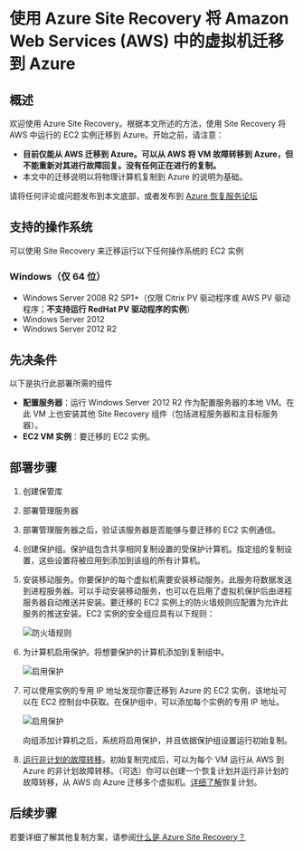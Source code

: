<properties
    pageTitle="使用 Site Recovery 将虚拟机从 Amazon Web Services 迁移到 Azure | Azure"
    description="本文介绍如何使用 Azure Site Recovery 将 Amazon Web Services (AWS) 中运行的虚拟机迁移到 Azure。"
    services="site-recovery"
    documentationcenter=""
    author="rayne-wiselman"
    manager="jwhit"
    editor="" />  

<tags
    ms.assetid="ddb412fd-32a8-4afa-9e39-738b11b91118"
    ms.service="site-recovery"
    ms.devlang="na"
    ms.topic="article"
    ms.tgt_pltfrm="na"
    ms.workload="backup-recovery"
    ms.date="11/01/2016"
    wacn.date="12/12/2016"
    ms.author="raynew" />  


# 使用 Azure Site Recovery 将 Amazon Web Services (AWS) 中的虚拟机迁移到 Azure
## 概述
欢迎使用 Azure Site Recovery。根据本文所述的方法，使用 Site Recovery 将 AWS 中运行的 EC2 实例迁移到 Azure。开始之前，请注意：


- **目前仅能从 AWS 迁移到 Azure。可以从 AWS 将 VM 故障转移到 Azure，但不能重新对其进行故障回复。没有任何正在进行的复制。**
- 本文中的迁移说明以将物理计算机复制到 Azure 的说明为基础。


请将任何评论或问题发布到本文底部，或者发布到 [Azure 恢复服务论坛](https://social.msdn.microsoft.com/Forums/zh-cn/home?forum=hypervrecovmgr)

## 支持的操作系统
可以使用 Site Recovery 来迁移运行以下任何操作系统的 EC2 实例

### Windows（仅 64 位）
* Windows Server 2008 R2 SP1+（仅限 Citrix PV 驱动程序或 AWS PV 驱动程序；**不支持运行 RedHat PV 驱动程序的实例**）
* Windows Server 2012
* Windows Server 2012 R2


## 先决条件
以下是执行此部署所需的组件

- **配置服务器**：运行 Windows Server 2012 R2 作为配置服务器的本地 VM。在此 VM 上也安装其他 Site Recovery 组件（包括进程服务器和主目标服务器）。
- **EC2 VM 实例**：要迁移的 EC2 实例。

## 部署步骤

1. 创建保管库
2. 部署管理服务器
3. 部署管理服务器之后，验证该服务器是否能够与要迁移的 EC2 实例通信。
4. 创建保护组。保护组包含共享相同复制设置的受保护计算机。指定组的复制设置，这些设置将被应用到添加到该组的所有计算机。 
5. 安装移动服务。你要保护的每个虚拟机需要安装移动服务。此服务将数据发送到进程服务器。可以手动安装移动服务，也可以在启用了虚拟机保护后由进程服务器自动推送并安装。要迁移的 EC2 实例上的防火墙规则应配置为允许此服务的推送安装。EC2 实例的安全组应具有以下规则：

	![防火墙规则](./media/site-recovery-migrate-aws-to-azure/migrate-firewall.png)

6. 为计算机启用保护。将想要保护的计算机添加到复制组中。

	![启用保护](./media/site-recovery-migrate-aws-to-azure/migrate-add-machines.png)

7. 可以使用实例的专用 IP 地址发现你要迁移到 Azure 的 EC2 实例，该地址可以在 EC2 控制台中获取。在保护组中，可以添加每个实例的专用 IP 地址。

	![启用保护](./media/site-recovery-migrate-aws-to-azure/migrate-machine-ip.png)

	向组添加计算机之后，系统将启用保护，并且依据保护组设置运行初始复制。

9. [运行非计划的故障转移](/documentation/articles/site-recovery-failover/#run-an-unplanned-failover)。初始复制完成后，可以为每个 VM 运行从 AWS 到 Azure 的非计划故障转移。（可选）你可以创建一个恢复计划并运行非计划的故障转移，从 AWS 向 Azure 迁移多个虚拟机。[详细了解](/documentation/articles/site-recovery-create-recovery-plans/)恢复计划。
		
## 后续步骤

若要详细了解其他复制方案，请参阅[什么是 Azure Site Recovery？](/documentation/articles/site-recovery-overview/)

<!---HONumber=Mooncake_1205_2016-->